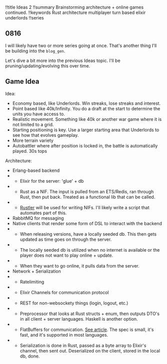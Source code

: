 !!title Ideas 2
!!summary Brainstorming architecture + online games continued.
!!keywords Rust architecture multiplayer turn based elixir underlords
!!series
## 0816

I will likely have two or more series going at once. That's another thing I'll be building into the `blog_gen`. 

Let's dive a bit more into the previous Ideas topic. I'll be pruning/updating/evolving this over time.

## Game Idea
Idea:
* Economy based, like Underlords. Win streaks, lose streaks and interest.
* Point based like 40k/Infinity. You do a draft at the start to determine the units you have access to.
* Realistic movement. Something like 40k or another war game where it is not limited to a grid.
* Starting positioning is key. Use a larger starting area that Underlords to see how that evolves gameplay.
* More terrain variety
* Autobattler where after position is locked in, the battle is automatically played. 30s tops

Architecture:
* Erlang-based backend
* * Elixir for the server: 'glue' + db
* * Rust as a NIF. The input is pulled from an ETS/Redis, ran through Rust, then put back. Treated as a functional lib that can be called.
* * [Rustler](https://github.com/rusterlium/rustler) will be used for writing NIFs. I'll likely write a script that automates part of this.
* RabbitMQ for messaging
* Native clients that render some form of DSL to interact with the backend
* * When releasing versions, have a locally seeded db. This then gets updated as time goes on through the server.
* * The locally seeded db is utilized when no internet is available or the player does not want to play online + update. 
* * When they want to go online, it pulls data from the server. 
* Network + Serialization
* * Ratelimiting
* * Elixir Channels for communication protocol
* * REST for non-websockety things (login, logout, etc.)
* * Preprocessor that looks at Rust structs + enum, then outputs DTO's in all client + server languages. Haskell is another option.
* * FlatBuffers for communication. [See article](https://google.github.io/flatbuffers/). The spec is small, it's fast, and it's supported in most languages. 
* * Serialization is done in Rust, passed as a byte array to Elixir's channel, then sent out. Deserialized on the client, stored in the local db, done.